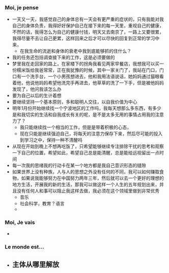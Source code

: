 ### Moi, je pense
- 一天又一天，我感觉自己的身体总有一天会有更严重的症状的，只有我能对我自己的身体负责，我得好好保护自己在接下来的每一天里，重视自己的健康，不然的话，我得怎么为自己的健康付钱，明天又去南京了，一路上又要很累，我得尽量不去让自己更累，这样回来之后才可以尽快的回复到正常的学习中来，
	- 在我生命的流逝和身体的衰老中我到底能够抓的住什么？
- 我的任务还包括调查接下来的工作，这是必须要做的
- 梦里我在走回家的路上，在家楼下的拐角我看见两家早餐店，我想我可以买一份糯米饭给我爸常常，正在我犹豫的时候，其中一家关门了，我站在门口，门口有一个洗手台，一个小男孩想进去，他和我用法语说话，她妈妈通过猫眼看着他，他说他妈妈希望他洗完手再进去，他草草的洗了一下手，但是被他妈妈发现了，他问我该怎么办
- 要为自己以后的生计着想
- 要继续坚持一个基本原则，多和聪明人交往，以自我价值为中心
- 明年1月份开始继续找一个宁波地区的工作吗，我每天想那么多东西，有多少是和我切实的生活和自我成长有关的呢，是不是太多无用的事情占用我的注意力了？
	- 我只能继续找一个相当的工作，但是是带着积极的心态，
	- 现在只能是继续强迫自己，将每天的注意力保存下来，然后尽可能的投入到学习之中，保持一种不清醒吗
- 从现在开始到晚上不想再吃饭了，只希望能够继续专注排除干扰的思考和观察一下自己的位置，希望如此，希望自己总是能清醒，总是能给远视留出一点时间
- 每一次我的思绪我的行动卡在某一个地方都是我自己意识形态的缝隙
- 如果世界上没有种族，人与人的思想之外没有任何的不同，我可以如何赚取食物，如果说我能够努力在中国努力两年三年，然后就可以去一个更好的理想的地方生活，开展我的新的生活，那我可以做这样一个人生的五年规划出来，并且没有任何人和事可以阻止我这样去做，我必须在这个领域里做到非常优秀
	- 音乐
	- 社会科学，教育？语言
	- 




### Moi, Je vais
- 



### Le monde est...
- 主体从哪里解放
	- 